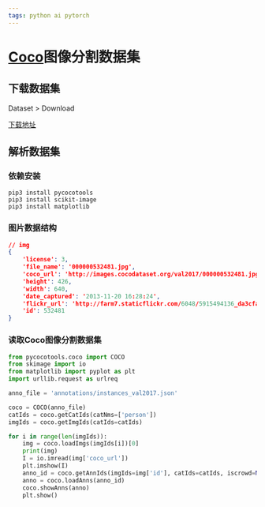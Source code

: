 ```yaml
---
tags: python ai pytorch 
---
```


# [Coco](https://cocodataset.org)图像分割数据集

## 下载数据集

Dataset > Download

[下载地址](http://images.cocodataset.org/annotations/annotations_trainval2017.zip)

## 解析数据集

### 依赖安装

```shell
pip3 install pycocotools
pip3 install scikit-image
pip3 install matplotlib
```

### 图片数据结构

```json
// img
{
	'license': 3,
	'file_name': '000000532481.jpg',
	'coco_url': 'http://images.cocodataset.org/val2017/000000532481.jpg',
	'height': 426,
	'width': 640,
	'date_captured': '2013-11-20 16:28:24',
	'flickr_url': 'http://farm7.staticflickr.com/6048/5915494136_da3cfa7c5a_z.jpg',
	'id': 532481
}
```

### 读取Coco图像分割数据集

```python
from pycocotools.coco import COCO
from skimage import io
from matplotlib import pyplot as plt
import urllib.request as urlreq

anno_file = 'annotations/instances_val2017.json'

coco = COCO(anno_file)
catIds = coco.getCatIds(catNms=['person'])
imgIds = coco.getImgIds(catIds=catIds)

for i in range(len(imgIds)):
    img = coco.loadImgs(imgIds[i])[0]
    print(img)
    I = io.imread(img['coco_url'])
    plt.imshow(I)
    anno_id = coco.getAnnIds(imgIds=img['id'], catIds=catIds, iscrowd=None)
    anno = coco.loadAnns(anno_id)
    coco.showAnns(anno)
    plt.show()
```

